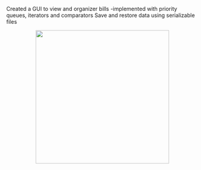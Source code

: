 Created a GUI to view and organizer bills -implemented with priority queues, iterators and comparators
Save and restore data using serializable files


<p align="center">
  <img src="https://cloud.githubusercontent.com/assets/14226329/13765828/4307ccb6-ea33-11e5-95a3-867bd4d55652.png" width="350"/>
  
</p>

